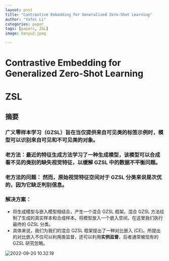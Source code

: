 ```yaml
---
layout: post
title: "Contrastive Embedding for Generalized Zero-Shot Learning"
author: "Yafei Li"
categories: paper
tags: [papers, ZSL]
image: Ganyu2.jpeg

---
```


# Contrastive Embedding for Generalized Zero-Shot Learning

# ZSL

## 摘要

### **广义零样本学习（GZSL）旨在当仅提供来自可见类的标签示例时，模型可以识别来自可见和不可见类的对象。**

### 老方法：最近的特征生成方法学习了一种生成模型，该模型可以合成看不见的类别的缺失视觉特征，以缓解 GZSL 中的数据不平衡问题。

### 老方法的问题： 然而，原始视觉特征空间对于 GZSL 分类来说是次优的，因为它缺乏判别信息。

### **解决方案：**

* 将生成模型与嵌入模型相结合，产生一个混合 GZSL 框架。混合 GZSL 方法绘制了生成的真实样本和合成样本。将模型放入一个嵌入空间，在这里我们执行最终的 GZSL 分类。
* 具体来说，我们为我们的混合 GZSL 框架提出了一种对比嵌入 (CE)。所提出的对比嵌入不仅可以利用类监督，还可以利用**实例监督**，后者通常被现有的 GZSL 研究忽略。

![2022-09-20 10.32.19](/Users/jianjia/Documents/GitHub/jianlai2600.github.io/assets/screen/2022-09-20%2010.32.19.png)
